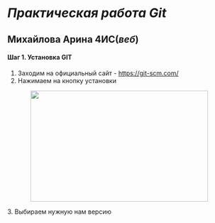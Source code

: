 # *Практическая работа Git*
## Михайлова Арина 4ИС(*веб*)
#### Шаг 1. Установка GIT
1. Заходим на официальный сайт - https://git-scm.com/
2. Нажимаем на кнопку установки
<p align="center">
  <img width="400" height="250" src="git_Mihaylova/img.png">
</p>
3. Выбираем нужную нам версию
   

